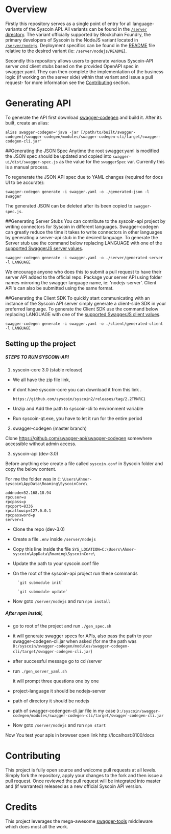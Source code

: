 # Overview

Firstly this repository serves as a single point of entry for all language-variants of the Syscoin API. All 
variants can be found in the [`/server` directory](/server). The variant officially supported by Blockchain Foundry, 
the primary developers of Syscoin is the NodeJS variant located in [`/server/nodejs`](server/nodejs). Deployment specifics can be found 
in the [README](server/nodejs/README.md) file relative to the desired variant (ie: `/server/nodejs/README`).

Secondly this repository allows users to generate various Syscoin-API server *and* client stubs based on the provided OpenAPI spec in 
swagger.yaml. They can then complete the implementation of the business logic (if working on the server side) within that variant and issue a pull 
request- for more information see the [Contributing](#contributing) section.

# Generating API

To generate the API first download [swagger-codegen](https://github.com/swagger-api/swagger-codegen) and build it. After its built, create an alias:

```
alias swagger-codegen='java -jar [/path/to/built/swagger-codegen]/swagger-codegen/modules/swagger-codegen-cli/target/swagger-codegen-cli.jar'
```

##Generating the JSON Spec 
Anytime the root swagger.yaml is modified the JSON spec should be updated and copied into 
`swagger-ui/dist/swagger-spec.js` as the value for the `swaggerSpec` var. Currently this is a manual process.

To regenerate the JSON API spec due to YAML changes (required for docs UI to be accurate): 

```
swagger-codegen generate -i swagger.yaml -o ./generated-json -l swagger
```
 
The generated JSON can be deleted after its been copied to `swagger-spec.js`.

##Generating Server Stubs
You can contribute to the syscoin-api project by writing connectors for Syscoin in different languages.
Swagger-codegen can greatly reduce the time it takes to write connectors in other languages by generating a server-api stub 
in the desired language. To generate the Server stub use the command below replacing LANGUAGE with one of the [supported SwaggerJS server values](https://github.com/swagger-api/swagger-codegen/wiki/Server-stub-generator-HOWTO).

```
swagger-codegen generate -i swagger.yaml -o ./server/generated-server -l LANGUAGE
```

We encourage anyone who does this to submit a pull request to have their server API added to the official repo. Package your 
server API using folder names mirroring the swagger language name, ie: 'nodejs-server'. Client API's can also be submitted 
using the same format.

##Generating the Client SDK
To quickly start communicating with an instance of the Syscoin API server simply generate a client-side SDK 
in your preferred language. To generate the Client SDK use the command below replacing LANGUAGE with one of 
the [supported SwaggerJS client values](https://generator.swagger.io/#!/clients/clientOptions).

```
swagger-codegen generate -i swagger.yaml -o ./client/generated-client -l LANGUAGE
```

## Setting up the project



##### STEPS TO RUN SYSCOIN-API 

1. syscoin-core 3.0 (stable release)

* We all have the zip file link, 
* if dont have syscoin-core you can download it from this link .

    ```https://github.com/syscoin/syscoin2/releases/tag/2.2TMNRC1```

* Unzip and Add the path to syscoin-cli to environment variable
* Run syscoin-qt.exe, you have to let it run for the entire period


2. swagger-codegen (master branch)

Clone https://github.com/swagger-api/swagger-codegen somewhere accessible without admin access.


3. syscoin-api (dev-3.0)

Before anything else create a file called `syscoin.conf` in Syscoin folder and copy the below content.

For me the folder was in `C:\Users\Ahmer-syscoin\AppData\Roaming\SyscoinCore\`
```addnode=52.168.163.156
addnode=52.168.18.94
rpcuser=u
rpcpass=p
rpcport=8336
rpcallowip=127.0.0.1
rpcpassword=p
server=1
```

* Clone the repo (dev-3.0)

* Create a file `.env` inside `/server/nodejs`

* Copy this line inside the file `SYS_LOCATION=C:\Users\Ahmer-syscoin\AppData\Roaming\SyscoinCore\`

* Update the path to your syscoin.conf file

* On the root of the syscoin-api project run these commands

        `git submodule init`
        
        `git submodule update`

* Now goto `/server/nodejs` and run `npm install`

##### After npm install, 

* go to root of the project and run `./gen_spec.sh`

* it will generate swagger specs for APIs, also pass the path to your swagger-codegen-cli.jar when asked (for me the path was `D:/syscoin/swagger-codegen/modules/swagger-codegen-cli/target/swagger-codegen-cli.jar`)


* after successful  message go to cd /server

* run ``./gen_server_yaml.sh``


    it will prompt three questions one by one

* project-language  it should be nodejs-server

* path of directory  it should be nodejs

* path of swagger-codengen-cli.jar file in my case `D:/syscoin/swagger-codegen/modules/swagger-codegen-cli/target/swagger-codegen-cli.jar`
  
* Now goto `/server/nodejs` and run `npm start`

Now
You test your apis in browser open link http://localhost:8100/docs



# Contributing
This project is fully open source and welcome pull requests at all levels. Simply fork the repository, apply your changes to the fork and then issue a pull request. Once reviewed the pull request will be integrated into master and (if warranted) released as a new official Syscoin API version.

# Credits
This project leverages the mega-awesome [swagger-tools](https://github.com/apigee-127/swagger-tools) middleware which does most all the work.

